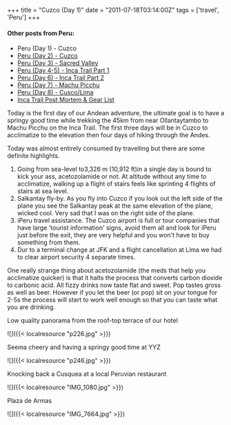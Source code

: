 +++
title = "Cuzco (Day 1)"
date = "2011-07-18T03:14:00Z"
tags = ['travel', 'Peru']
+++

#### Other posts from Peru:

  * Peru (Day 1) - Cuzco
  * [Peru (Day 2) - Cuzco](http://www.vincentfilby.com/cuzco-day-2)
  * [Peru (Day 3) - Sacred Valley](http://www.vincentfilby.com/peru-day-3-sacred-valley)
  * [Peru (Day 4-5) - Inca Trail Part 1](http://www.vincentfilby.com/peru-day-4-5-inca-trail-part-1)
  * [Peru (Day 6) - Inca Trail Part 2](http://www.vincentfilby.com/peru-day-6-inca-trail-part-2)
  * [Peru (Day 7) - Machu Picchu](http://www.vincentfilby.com/peru-day-7-machu-picchu)
  * [Peru (Day 8) - Cusco/Lima](http://www.vincentfilby.com/peru-day-8-cuzcolima)
  * [Inca Trail Post Mortem &amp; Gear List](http://www.vincentfilby.com/inca-trail-post-mortem-gear-list)

Today is the first day of our Andean adventure, the ultimate goal is to have a
springy good time while trekking the 45km from near Ollantaytambo to Machu
Picchu on the Inca Trail. The first three days will be in Cuzco to
acclimatize to the elevation then four days of hiking through the Andes.

Today was almost entirely consumed by travelling but there are some definite
highlights.

  1. Going from sea-level to3,326 m (10,912 ft)in a single day is bound to kick your ass, acetozolamide or not. At altitude without any time to acclimatize, walking up a flight of stairs feels like sprinting 4 flights of stairs at sea level.
  2. Salkantay fly-by. As you fly into Cuzco if you look out the left side of the plane you see the Salkantay peak at the same elevation of the plane, wicked cool. Very sad that I was on the right side of the plane.
  3. iPeru travel assistance. The Cuzco airport is full or tour companies that have large 'tourist information' signs, avoid them all and look for iPeru just before the exit, they are very helpful and you won't have to buy something from them.
  4. Dur to a terminal change at JFK and a flight cancellation at Lima we had to clear airport security 4 separate times.

One really strange thing about acetozolamide (the meds that help you
acclimatize quicker) is that it halts the process that converts carbon dioxide
to carbonic acid. All fizzy drinks now taste flat and sweet. Pop tastes
gross as well as beer. However if you let the beer (or pop) sit on your
tongue for 2-5s the process will start to work well enough so that you can
taste what you are drinking.



Low quality panorama from the roof-top terrace of our hotel

![]({{< localresource "p226.jpg" >}})

Seema cheery and having a springy good time at YYZ

![]({{< localresource "p246.jpg" >}})

Knocking back a Cusquea at a local Peruvian restaurant

![]({{< localresource "IMG_1080.jpg" >}})

Plaza de Armas

![]({{< localresource "IMG_7664.jpg" >}})

